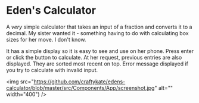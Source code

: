 # Eden's Calculator

A _very_ simple calculator that takes an input of a fraction and converts it to a decimal. My sister wanted it - something having to do with calculating box sizes for her move. I don't know.

It has a simple display so it is easy to see and use on her phone. Press enter or click the button to calculate. At her request, previous entries are also displayed. They are sorted most recent on top. Error message displayed if you try to calculate with invalid input.

<img src="https://github.com/craftykate/edens-calculator/blob/master/src/Components/App/screenshot.jpg" alt="" width="400") />
